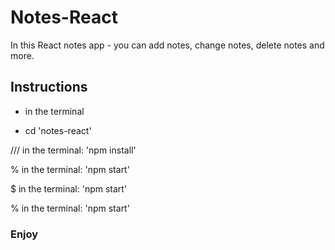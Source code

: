 ﻿# Notes-React

In this React notes app - you can add notes, change notes, delete notes and more.

## Instructions

- in the terminal

+ cd 'notes-react'
 
///  in the terminal: 'npm install' 

% in the terminal: 'npm start'


$ in the terminal: 'npm start'

% in the terminal: 'npm start'

### Enjoy
